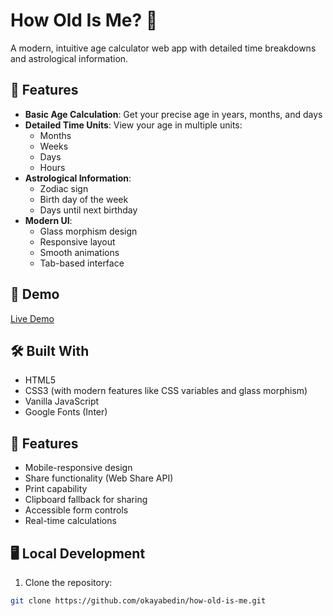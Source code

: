 # How Old Is Me? 🎂

A modern, intuitive age calculator web app with detailed time breakdowns and astrological information.

## 🌟 Features

- **Basic Age Calculation**: Get your precise age in years, months, and days
- **Detailed Time Units**: View your age in multiple units:
  - Months
  - Weeks 
  - Days
  - Hours
- **Astrological Information**:
  - Zodiac sign
  - Birth day of the week
  - Days until next birthday
- **Modern UI**:
  - Glass morphism design
  - Responsive layout
  - Smooth animations
  - Tab-based interface

## 🚀 Demo

[Live Demo](https://your-demo-link.com)

## 🛠️ Built With

- HTML5
- CSS3 (with modern features like CSS variables and glass morphism)
- Vanilla JavaScript
- Google Fonts (Inter)

## 📱 Features

- Mobile-responsive design
- Share functionality (Web Share API)
- Print capability
- Clipboard fallback for sharing
- Accessible form controls
- Real-time calculations

## 🖥️ Local Development

1. Clone the repository:
```bash
git clone https://github.com/okayabedin/how-old-is-me.git
